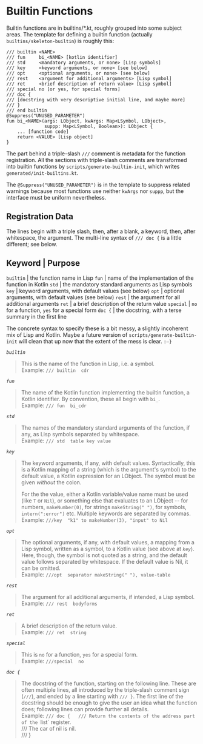 Builtin Functions
=================

Builtin functions are in builtins/*.kt, roughly grouped into some
subject areas. The template for defining a builtin function
(actually `builtins/skeleton-builtin`) is roughly this:

    /// builtin <NAME>
    /// fun     bi_<NAME> [kotlin identifier]
    /// std     <mandatory arguments, or none> [Lisp symbols]
    /// key     <keyword arguments, or none> [see below]
    /// opt     <optional arguments, or none> [see below]
    /// rest    <argument for additional arguments> [Lisp symbol]
    /// ret     <brief description of return value> [Lisp symbol]
    /// special no [or yes, for special forms]
    /// doc {
    /// [docstring with very descriptive initial line, and maybe more]
    /// }
    /// end builtin
    @Suppress("UNUSED_PARAMETER")
    fun bi_<NAME>(args: LObject, kwArgs: Map<LSymbol, LObject>,
                  suppp: Map<LSymbol, Boolean>): LObject {
        ... [function code]
        return <VALUE> [Lisp object]
    }

The part behind a triple-slash `///` comment is metadata for the
function registration. All the sections with triple-slash comments
are transformed into builtin functions by
`scripts/generate-builtin-init`, which writes
`generated/init-builtins.kt`. 

The `@Suppress("UNUSED_PARAMETER")` is in the template to suppress
related warnings because most functions use neither `kwArgs` nor
`suppp`, but the interface must be uniform nevertheless.


Registration Data
-----------------

The lines begin with a triple slash, then, after a blank, a keyword,
then, after whitespace, the argument. The multi-line syntax of
`/// doc {` is a little different; see below.

Keyword   | Purpose
------------------------------------------------------------------
`builtin` | the function name in Lisp
`fun`     | name of the implementation of the function in Kotlin
`std`     | the mandatory standard arguments as Lisp symbols
`key`     | keyword arguments, with default values (see below)
`opt`     | optional arguments, with default values (see below)
`rest`    | the argument for all additional arguments
`ret`     | a brief description of the return value
`special` | `no` for a function, `yes` for a special form
`doc {`   | the docstring, with a terse summary in the first line

The concrete syntax to specify these is a bit messy, a slightly
incoherent mix of Lisp and Kotlin. Maybe a future version of
`scripts/generate-builtin-init` will clean that up now that the
extent of the mess is clear. `:–}`


*`builtin`*
> This is the name of the function in Lisp, i.e. a symbol.  
> Example: `/// builtin  cdr`

*`fun`*
> The name of the Kotlin function implementing the builtin function,
> a Kotlin identifier. By convention, these all begin with `bi_`.  
> Example: `/// fun  bi_cdr`

*`std`*
> The names of the mandatory standard arguments of the function, if
> any, as Lisp symbols separated by whitespace.  
> Example: `/// std  table key value`

*`key`*
> The keyword arguments, if any, with default values. Syntactically,
> this is a Kotlin mapping of a string (which is the argument's
> symbol) to the default value, a Kotlin expression for an LObject.
> The symbol must be given *without* the colon.
>
> For the the value, either a Kotlin variable/value name must
> be used (like `T` or `Nil`), or something else that evaluates to
> an LObject -- for numbers, `makeNumber(0)`, for strings
> `makeString(" ")`, for symbols, `intern(":error")` etc. Multiple
> keywords are separated by commas.  
> Example: `///key  "k1" to makeNumber(3), "input" to Nil`

*`opt`*
> The optional arguments, if any, with default values, a mapping
> from a Lisp symbol, written as a symbol, to a Kotlin value (see
> above at *`key`*). Here, though, the symbol is not quoted as a
> string, and the default value follows separated by whitespace. If
> the default value is Nil, it can be omitted.  
> Example: `///opt  separator makeString(" "), value-table`

*`rest`*
> The argument for all additional arguments, if intended, a Lisp
> symbol.  
> Example: `/// rest  bodyforms`

*`ret`*
> A brief description of the return value.  
> Example: `/// ret  string`

*`special`*
> This is `no` for a function, `yes` for a special form.  
> Example: `///special  no`

*`doc {`*
> The docstring of the function, starting on the following line.
> These are often multiple lines, all introduced by the triple-slash
> comment sign (`///`), and ended by a line starting with `/// }`.
> The first line of the docstring should be enough to give the user
> an idea what the function does; following lines can provide
> further all details.  
> Example: `/// doc {  
/// Return the contents of the address part of the `list` register.  
/// The car of nil is nil.  
/// }  
